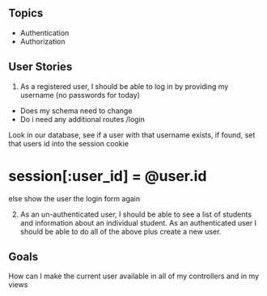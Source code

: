 ## Topics
- Authentication
- Authorization


## User Stories

1. As a registered user, I should be able to log in by providing my username (no passwords for today)
- Does my schema need to change
- Do i need any additional routes /login

Look in our database, see if a user with that username exists,
if found, set that users id into the session cookie
# session[:user_id] = @user.id
else
show the user the login form again

2. As an un-authenticated user, I should be able to see a list of students and information about an individual student. As an authenticated user I should be able to do all of the above plus create a new user.

## Goals

How can I make the current user available in all of my controllers and in my views
